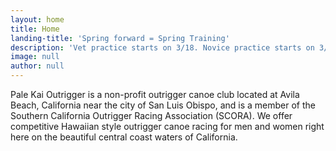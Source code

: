 ```yaml
---
layout: home
title: Home
landing-title: 'Spring forward = Spring Training'
description: 'Vet practice starts on 3/18. Novice practice starts on 3/11.'
image: null
author: null
---
```


Pale Kai Outrigger is a non-profit outrigger canoe club located at Avila Beach, California near the city of San Luis Obispo, and is a member of the Southern California Outrigger Racing Association (SCORA). We offer competitive Hawaiian style outrigger canoe racing for men and women right here on the beautiful central coast waters of California.
